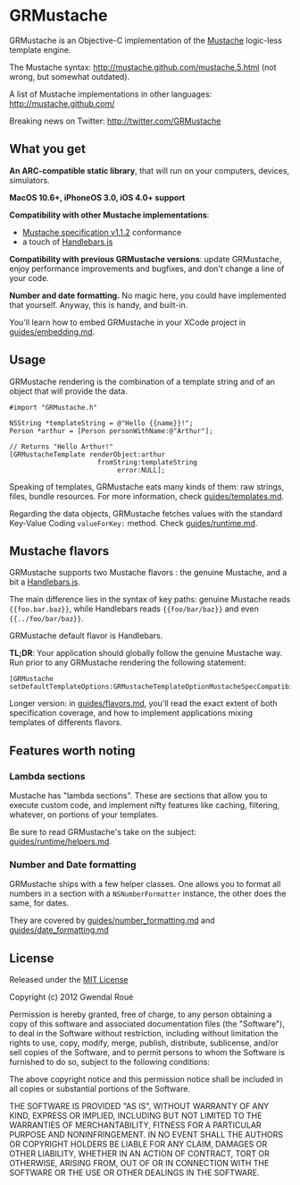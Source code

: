 GRMustache
==========

GRMustache is an Objective-C implementation of the [Mustache](http://mustache.github.com/) logic-less template engine.

The Mustache syntax: http://mustache.github.com/mustache.5.html (not wrong, but somewhat outdated).

A list of Mustache implementations in other languages: http://mustache.github.com/

Breaking news on Twitter: http://twitter.com/GRMustache


What you get
------------

**An ARC-compatible static library**, that will run on your computers, devices, simulators.

**MacOS 10.6+, iPhoneOS 3.0, iOS 4.0+ support**

**Compatibility with other Mustache implementations**:

- [Mustache specification v1.1.2](https://github.com/mustache/spec) conformance
- a touch of [Handlebars.js](https://github.com/wycats/handlebars.js)
    
**Compatibility with previous GRMustache versions**: update GRMustache, enjoy performance improvements and bugfixes, and don't change a line of your code.

**Number and date formatting.** No magic here, you could have implemented that yourself. Anyway, this is handy, and built-in.

You'll learn how to embed GRMustache in your XCode project in [guides/embedding.md](blob/master/guides/embedding.md).


Usage
-----

GRMustache rendering is the combination of a template string and of an object that will provide the data.

    #import "GRMustache.h"
    
    NSString *templateString = @"Hello {{name}}!";
    Person *arthur = [Person personWithName:@"Arthur"];
    
    // Returns "Hello Arthur!"
    [GRMustacheTemplate renderObject:arthur
                          fromString:templateString
                               error:NULL];

Speaking of templates, GRMustache eats many kinds of them: raw strings, files, bundle resources. For more information, check [guides/templates.md](blob/master/guides/templates.md).

Regarding the data objects, GRMustache fetches values with the standard Key-Value Coding `valueForKey:` method. Check [guides/runtime.md](blob/master/guides/runtime.md).


Mustache flavors
----------------

GRMustache supports two Mustache flavors : the genuine Mustache, and a bit a [Handlebars.js](https://github.com/wycats/handlebars.js).

The main difference lies in the syntax of key paths: genuine Mustache reads `{{foo.bar.baz}}`, while Handlebars reads `{{foo/bar/baz}}` and even `{{../foo/bar/baz}}`.

GRMustache default flavor is Handlebars.

**TL;DR**: Your application should globally follow the genuine Mustache way. Run prior to any GRMustache rendering the following statement:

    [GRMustache setDefaultTemplateOptions:GRMustacheTemplateOptionMustacheSpecCompatibility];

Longer version: in [guides/flavors.md](blob/master/guides/flavors.md), you'll read the exact extent of both specification coverage, and how to implement applications mixing templates of differents flavors.


Features worth noting
---------------------

### Lambda sections

Mustache has "lambda sections". These are sections that allow you to execute custom code, and implement nifty features like caching, filtering, whatever, on portions of your templates.

Be sure to read GRMustache's take on the subject: [guides/runtime/helpers.md](blob/master/guides/runtime/helpers.md).

### Number and Date formatting

GRMustache ships with a few helper classes. One allows you to format all numbers in a section with a `NSNumberFormatter` instance, the other does the same, for dates.

They are covered by [guides/number_formatting.md](blob/master/guides/number_formatting.md) and  [guides/date_formatting.md](blob/master/guides/date_formatting.md)

License
-------

Released under the [MIT License](http://en.wikipedia.org/wiki/MIT_License)

Copyright (c) 2012 Gwendal Roué

Permission is hereby granted, free of charge, to any person obtaining a copy of this software and associated documentation files (the "Software"), to deal in the Software without restriction, including without limitation the rights to use, copy, modify, merge, publish, distribute, sublicense, and/or sell copies of the Software, and to permit persons to whom the Software is furnished to do so, subject to the following conditions:

The above copyright notice and this permission notice shall be included in all copies or substantial portions of the Software.

THE SOFTWARE IS PROVIDED "AS IS", WITHOUT WARRANTY OF ANY KIND, EXPRESS OR IMPLIED, INCLUDING BUT NOT LIMITED TO THE WARRANTIES OF MERCHANTABILITY, FITNESS FOR A PARTICULAR PURPOSE AND NONINFRINGEMENT. IN NO EVENT SHALL THE AUTHORS OR COPYRIGHT HOLDERS BE LIABLE FOR ANY CLAIM, DAMAGES OR OTHER LIABILITY, WHETHER IN AN ACTION OF CONTRACT, TORT OR OTHERWISE, ARISING FROM, OUT OF OR IN CONNECTION WITH THE SOFTWARE OR THE USE OR OTHER DEALINGS IN THE SOFTWARE.

